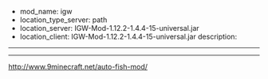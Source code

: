 - mod_name: igw
- location_type_server: path
- location_server: IGW-Mod-1.12.2-1.4.4-15-universal.jar
- location_client: IGW-Mod-1.12.2-1.4.4-15-universal.jar
description:
---
---
http://www.9minecraft.net/auto-fish-mod/